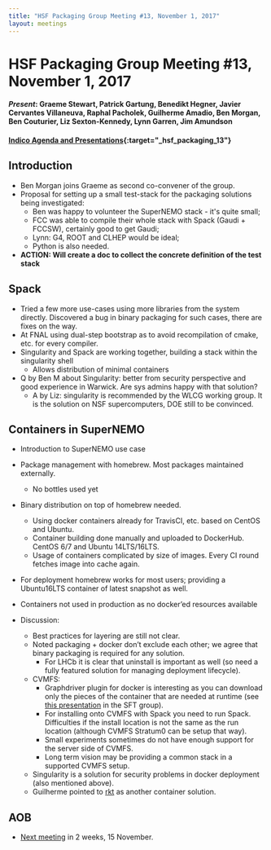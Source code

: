 ```yaml
---
title: "HSF Packaging Group Meeting #13, November 1, 2017"
layout: meetings
---
```


# HSF Packaging Group Meeting #13, November 1, 2017

#### *Present*: Graeme Stewart, Patrick Gartung, Benedikt Hegner, Javier Cervantes Villaneuva, Raphal Pacholek, Guilherme Amadio, Ben Morgan, Ben Couturier, Liz Sexton-Kennedy, Lynn Garren, Jim Amundson

#### [Indico Agenda and Presentations](https://indico.cern.ch/event/674780/){:target="_hsf_packaging_13"}

## Introduction

* Ben Morgan joins Graeme as second co-convener of the group.
* Proposal for setting up a small test-stack for the packaging solutions being investigated:
  * Ben was happy to volunteer the SuperNEMO stack - it's quite small;
  * FCC was able to compile their whole stack with Spack (Gaudi + FCCSW), certainly good to get Gaudi;
  * Lynn: G4, ROOT and CLHEP would be ideal;
  * Python is also needed.
* **ACTION: Will create a doc to collect the concrete definition of the test stack**

## Spack

* Tried a few more use-cases using more libraries from the system directly. Discovered a bug in binary packaging for such cases, there are fixes on the way.
* At FNAL using dual-step bootstrap as to avoid recompilation of cmake, etc. for every compiler.
* Singularity and Spack are working together, building a stack within the singularity shell
  * Allows distribution of minimal containers
* Q by Ben M about Singularity: better from security perspective and good experience in Warwick. Are sys admins happy with that solution?
  * A by Liz: singularity is recommended by the WLCG working group. It is the solution on NSF supercomputers, DOE still to be convinced.

## Containers in SuperNEMO

* Introduction to SuperNEMO use case
* Package management with homebrew. Most packages maintained externally.
  * No bottles used yet
* Binary distribution on top of homebrew needed. 
  * Using docker containers already for TravisCI, etc. based on CentOS and Ubuntu.
  * Container building done manually and uploaded to DockerHub. CentOS 6/7 and Ubuntu 14LTS/16LTS. 
  * Usage of containers complicated by size of images. Every CI round fetches image into cache again.
* For deployment homebrew works for most users; providing a Ubuntu16LTS container of latest snapshot as well.
* Containers not used in production as no docker’ed resources available

* Discussion:
  * Best practices for layering are still not clear.
  * Noted packaging + docker don’t exclude each other; we agree that binary packaging is required for any solution.
    * For LHCb it is clear that uninstall is important as well (so need a fully featured solution for managing deployment lifecycle).
  * CVMFS:
    * Graphdriver plugin for docker is interesting as you can download only the pieces of the container that are needed at runtime (see [this presentation](https://indico.cern.ch/event/673223/contributions/2754513/attachments/1540835/2416224/slides.pdf) in the SFT group).
    * For installing onto CVMFS with Spack you need to run Spack. Difficulties if the install location is not the same as the run location (although CVMFS Stratum0 can be setup that way).
    * Small experiments sometimes do not have enough support for the server side of CVMFS.
    * Long term vision may be providing a common stack in a supported CVMFS setup.
  * Singularity is a solution for security problems in docker deployment (also mentioned above).
  * Guilherme pointed to [rkt](https://coreos.com/rkt/) as another container solution.


## AOB
* [Next meeting](https://indico.cern.ch/event/678307/) in 2 weeks, 15 November.
